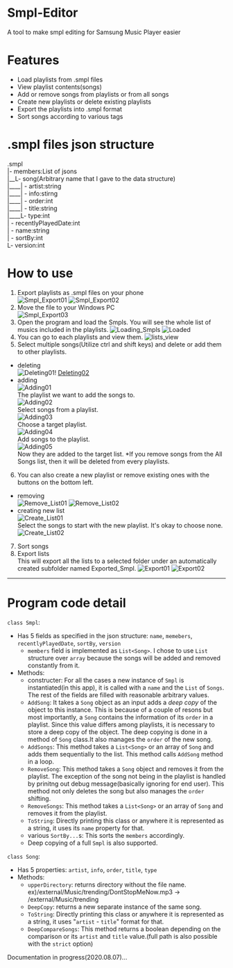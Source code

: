 # Smpl-Editor
A tool to make smpl editing for Samsung Music Player easier

# Features
- Load playlists from .smpl files
- View playlist contents(songs)
- Add or remove songs from playlists or from all songs
- Create new playlists or delete existing playlists
- Export the playlists into .smpl format
- Sort songs according to various tags


# .smpl files json structure
.smpl  
|- members\:List of jsons  
|\_\_L- song(Arbitrary name that I gave to the data structure)  
|\_\_\_\_| - artist\:string  
|\_\_\_\_| - info\:stirng  
|\_\_\_\_| - order\:int  
|\_\_\_\_| - title\:string  
|\_\_\_\_L- type\:int  
| - recentlyPlayedDate\:int  
| - name\:string  
| - sortBy\:int  
L- version\:int  

# How to use
  1. Export playlists as .smpl files on your phone  
  ![Smpl_Export01](ForReadme/Smpl_Export01.jpg)  ![Smpl_Export02](ForReadme/Smpl_Export02.jpg)
  2. Move the file to your Windows PC  
  ![Smpl_Export03](ForReadme/Smpl_Export03.jpg)
  3. Open the program and load the Smpls. You will see the whole list of musics included in the playlists.
  ![Loading_Smpls](ForReadme/Load_Smpls.png)  ![Loaded](ForReadme/Loaded.png)
  4. You can go to each playlists and view them.
  ![lists_view](ForReadme/Other_list_view.png)
  5. Select multiple songs(Utilize ctrl and shift keys) and delete or add them to other playlists.
  - deleting  
  ![Deleting01](ForReadme/Delete_Songs01.png)!  [Deleting02](ForReadme/Delete_Songs02.png)  
  - adding  
    ![Adding01](ForReadme/Add_Songs01.png)  
    The playlist we want to add the songs to.  
    ![Adding02](ForReadme/Add_Songs02.png)  
    Select songs from a playlist.  
    ![Adding03](ForReadme/Add_Songs03.png)  
    Choose a target playlist.  
    ![Adding04](ForReadme/Add_Songs04.png)  
    Add songs to the playlist.  
    ![Adding05](ForReadme/Add_Songs05.png)  
    Now they are added to the target list.
    *If you remove songs from the All Songs list, then it will be deleted from every playlists.
  6. You can also create a new playlist or remove existing ones with the buttons on the bottom left.
  - removing  
    ![Remove_List01](ForReadme/Remove_List01.png)  ![Remove_List02](ForReadme/Remove_List02.png)  
  - creating new list  
    ![Create_List01](ForReadme/Create_List01.png)  
    Select the songs to start with the new playlist. It's okay to choose none.  
    ![Create_List02](ForReadme/Create_List02.png)  
  7. Sort songs  
  8. Export lists  
  This will export all the lists to a selected folder under an automatically created subfolder named Exported_Smpl.
  ![Export01](ForReadme/Export01.png)  ![Export02](ForReadme/Export02.png)


---
# Program code detail
`class Smpl`:
- Has 5 fields as specified in the json structure: `name`, `memebers`, `recentlyPlayedDate`, `sortBy`, `version`
  - `members` field is implemented as `List<Song>`. I chose to use `List` structure over `array` because the songs will be added and removed constantly from it.
- Methods:
  - constructer: For all the cases a new instance of `Smpl` is instantiated(in this app), it is called with a `name` and the `List` of `Songs`. The rest of the fields are filled with reasonable arbitrary values.
  - `AddSong`: It takes a `Song` object as an input adds a *deep copy* of the object to this instance. This is because of a couple of resons but most importantly, a `Song` contains the information of its `order` in a playlist. Since this value differs among playlists, it is necessary to store a deep copy of the object. The deep copying is done in a method of `Song` class.It also manages the `order` of the new song.
  - `AddSongs`: This method takes a `List<Song>` or an array of `Song` and adds them sequentially to the list. This method calls `AddSong` method in a loop.
  - `RemoveSong`: This method takes a `Song` object and removes it from the playlist. The exception of the song not being in the playlist is handled by prinitng out debug message(basically ignoring for end user). This method not only deletes the song but also manages the `order` shifting.
  - `RemoveSongs`: This method takes a `List<Song>` or an array of `Song` and removes it from the playlist.
  - `ToString`: Directly printing this class or anywhere it is represented as a string, it uses its `name` property for that.
  - various `SortBy...`s: This sorts the `members` accordingly.
  - Deep copying of a full `Smpl` is also supported.  
  
`class Song`:
- Has 5 properties: `artist`, `info`, `order`, `title`, `type`
- Methods:
  - `upperDirectory`: returns directory without the file name. ex)/external/Music/trending/DontStopMeNow.mp3 -> /external/Music/trending
  - `DeepCopy`: returns a new separate instance of the same song.
  - `ToString`: Directly printing this class or anywhere it is represented as a string, it uses "`artist` - `title`" format for that.
  - `DeepCompareSongs`: This method returns a boolean depending on the comparison or its `artist` and `title` value.(full path is also possible with the `strict` option)
  
Documentation in progress(2020.08.07)...  
